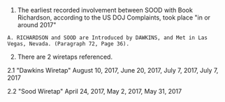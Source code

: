 1. The earliest recorded involvement between SOOD with Book Richardson, according to the US DOJ Complaints, took place "in or around 2017"
```
A. RICHARDSON and SOOD are Introduced by DAWKINS, and Met in Las Vegas, Nevada. (Paragraph 72, Page 36).
```

2. There are 2 wiretaps referenced. 

2.1 "Dawkins Wiretap" August 10, 2017, June 20, 2017, July 7, 2017, July 7, 2017

2.2 "Sood Wiretap" April 24, 2017, May 2, 2017, May 31, 2017

